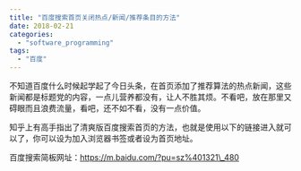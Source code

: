 ```yaml
---
title: "百度搜索首页关闭热点/新闻/推荐条目的方法"
date: 2018-02-21
categories: 
  - "software_programming"
tags: 
  - "百度"
---
```


不知道百度什么时候起学起了今日头条，在首页添加了推荐算法的热点新闻，这些新闻都是标题党的内容，一点儿营养都没有，让人不胜其烦。不看吧，放在那里又碍眼而且浪费流量，看吧，还不如不看，没有一点价值。

知乎上有高手指出了清爽版百度搜索首页的方法，也就是使用以下的链接进入就可以了，你可以设为加入浏览器书签或者设为首页地址。

百度搜索简板网址：https://m.baidu.com/?pu=sz%401321\_480
